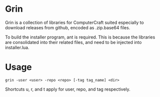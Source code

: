 Grin
====

Grin is a collection of libraries for ComputerCraft suited especially to download releases from github, encoded as .zip.base64 files.

To build the installer program, ant is required. This is because the libraries are consolidated into their related files, and need to be injected into installer.lua.

Usage
===

```
grin -user <user> -repo <repo> [-tag tag_name] <dir>
```

Shortcuts u, r, and t apply for user, repo, and tag respectively.